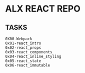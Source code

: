 # ALX REACT REPO

## TASKS
    0X00-Webpack
    0x01-react_intro
    0x02-react_props
    0x03-react_components
    0x04-react_inline_styling
    0x05-react_state
    0x06-react_immutable